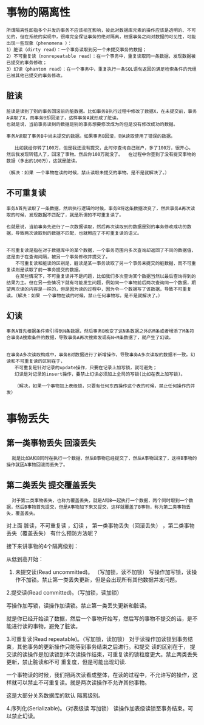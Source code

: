 # 事物的隔离性
```
所谓隔离性即指多个并发的事务不应该相互影响，彼此对数据库元素的操作应该是透明的、不可见的，但在系统的实现中，很难完全保证事务的绝对隔离，根据事务之间对数据的可见性，可能出现一些现象（phenomena ）：
1）脏读（dirty read）：一个事务读取到另一个未提交事务的数据；
2）不可重复读（nonrepeatable read）：在一个事务中，重复读取同一条数据，发现数据被已提交的事务修改；
3）幻读（phantom read）：在一个事务中，重复执行一条SQL语句返回的满足检索条件的元组已被其他已提交的事务修改。
```
## 脏读
```
脏读是读到了别的事务回滚前的脏数据。比如事务B执行过程中修改了数据X，在未提交前，事务A读取了X，而事务B却回滚了，这样事务A就形成了脏读。
也就是说，当前事务读到的数据是别的事务想要修改成为的但是没有修改成功的数据。

事务A读取了事务B中尚未提交的数据。如果事务B回滚，则A读取使用了错误的数据。

   比如我给你转了100万，但是我还没有提交，此时你查询自己账户，多了100万，很开心。然后我发现转错人了，回滚了事物。然后你100万就没了。  在过程中你查到了没有提交事物的数据（多出的100万），这就是脏读。

（解决：如果 一个事物在读的时候，禁止读取未提交的事物。是不是就解决了。）
```
## 不可重复读
```
事务A首先读取了一条数据，然后执行逻辑的时候，事务B将这条数据改变了，然后事务A再次读取的时候，发现数据不匹配了，就是所谓的不可重复读了。

也就是说，当前事务先进行了一次数据读取，然后再次读取到的数据是别的事务修改成功的数据，导致两次读取到的数据不匹配，也就照应了不可重复读的语义。


不可重复读是指在对于数据库中的某个数据，一个事务范围内多次查询却返回了不同的数据值，这是由于在查询间隔，被另一个事务修改并提交了。
　　不可重复读和脏读的区别是，脏读是某一事务读取了另一个事务未提交的脏数据，而不可重复读则是读取了前一事务提交的数据。
　　在某些情况下，不可重复读并不是问题，比如我们多次查询某个数据当然以最后查询得到的结果为主。但在另一些情况下就有可能发生问题，例如同一个事物前后两次查询同一个数据，期望两次读的内容是一样的，但是因为读的过程中，因为令一个数据写了该数据，导致不可重复读。（解决：如果 一个事物在读的时候，禁止任何事物写。是不是就解决了。）
```
## 幻读
```
事务A首先根据条件索引得到N条数据，然后事务B改变了这N条数据之外的M条或者增添了M条符合事务A搜索条件的数据，导致事务A再次搜索发现有N+M条数据了，就产生了幻读。


在事务A多次读取构成中，事务B对数据进行了新增操作，导致事务A多次读取的数据不一致。幻读和不可重复读的区别在于，
   不可重复是针对记录的update操作，只要在记录上加写锁，就可避免；
   幻读是对记录的insert操作，要禁止幻读必须加上全局的写锁(比如在表上加写锁)。

   （解决，如果一个事物加上表级锁，只要有任何东西操作这个表的时候，禁止任何操作的并发）
```

# 事物丢失
## 第一类事物丢失  回滚丢失
```
  就是比如A和B同时在执行一个数据，然后B事物已经提交了，然后A事物回滚了，这样B事物的操作就因A事物回滚而丢失了。
```
## 第二类丢失 提交覆盖丢失
```
  对于第二类事物丢失，也称为覆盖丢失，就是A和B一起执行一个数据，两个同时取到一个数据，然后B事物首先提交，但是A事物加下来又提交，这样就覆盖了B事物，称为第二类事物丢失，覆盖丢失。
```

对上面 脏读，不可重复读 ，幻读 ， 第一类事物丢失（回滚丢失） ，第二类事物丢失（覆盖丢失） 有什么预防方法呢？



接下来讲事物的4个隔离级别：

从低到高开始：

1. 未提交读(Read uncommitted)。 （写加锁，读不加锁）
写操作加写锁，读操作不加锁。禁止第一类丢失更新，但是会出现所有其他数据并发问题。



2.提交读(Read committed)。（写加锁，读加锁）

写操作加写锁，读操作加读锁。禁止第一类丢失更新和脏读。

就是你已经开始读了数据，然后一个事物开始写，然后写的事物不提交的话，是不能进行读的事物，避免了脏读。



3.可重复读(Read repeatable)。（写加锁，读加锁）
对于读操作加读锁到事务结束，其他事务的更新操作只能等到事务结束之后进行。和提交 读的区别在于，
提交读的读操作是加读锁到本次读操作结束，可重复读的锁粒度更大。禁止两类丢失更新，禁止脏读和不可 重复度，但是可能出现幻读.

一个事物读的时候，我们把两次读看成整体，在读的过程中，不允许写的操作，这样就可以禁止不可重复读。就是两次读操作不允许其他事物。



这是大部分关系数据库的默认 隔离级别。

4.序列化(Serializable)。（对表级读 写加锁）
读操作加表级读锁至事务结束。可以禁止幻读。
